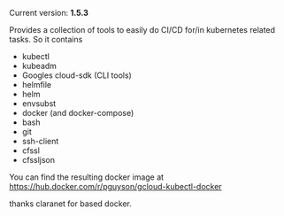 Current version: **1.5.3**

Provides a collection of tools to easily do CI/CD for/in kubernetes related
tasks. So it contains

- kubectl
- kubeadm
- Googles cloud-sdk (CLI tools)
- helmfile
- helm
- envsubst
- docker (and docker-compose)
- bash
- git
- ssh-client
- cfssl
- cfssljson

You can find the resulting docker image at https://hub.docker.com/r/pguyson/gcloud-kubectl-docker

thanks claranet for based docker.
